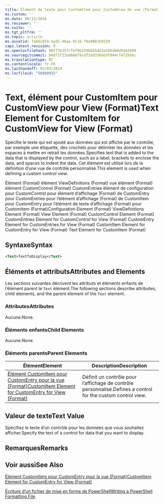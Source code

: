 ```yaml
---
title: Élément de texte pour CustomItem pour CustomView de vue (Format) | Microsoft Docs
ms.custom: ''
ms.date: 09/13/2016
ms.reviewer: ''
ms.suite: ''
ms.tgt_pltfrm: ''
ms.topic: article
ms.assetid: fab6c0f4-ba55-48ae-9c16-f9a998169239
caps.latest.revision: 9
ms.openlocfilehash: 00ff3a357cfef0b250bb55dd3a206d69d5d42609
ms.sourcegitcommit: b6871f21bd666f9cd71dd336bb3f844cf472b56c
ms.translationtype: MT
ms.contentlocale: fr-FR
ms.lasthandoff: 02/03/2019
ms.locfileid: "56860915"
---
```

# <a name="text-element-for-customitem-for-customview-for-view-format"></a><span data-ttu-id="3a8db-102">Text, élément pour CustomItem pour CustomView pour View (Format)</span><span class="sxs-lookup"><span data-stu-id="3a8db-102">Text Element for CustomItem for CustomView for View (Format)</span></span>

<span data-ttu-id="3a8db-103">Spécifie le texte qui est ajouté aux données qui est affiché par le contrôle, par exemple une étiquette, des crochets pour délimiter les données et les espaces à mettre en retrait les données.</span><span class="sxs-lookup"><span data-stu-id="3a8db-103">Specifies text that is added to the data that is displayed by the control, such as a label, brackets to enclose the data, and spaces to indent the data.</span></span> <span data-ttu-id="3a8db-104">Cet élément est utilisé lors de la définition d’une vue de contrôle personnalisé.</span><span class="sxs-lookup"><span data-stu-id="3a8db-104">This element is used when defining a custom control view.</span></span>

<span data-ttu-id="3a8db-105">Élément (Format) élément ViewDefinitions (Format) vue élément (Format) élément CustomControl (Format) CustomEntries élément de configuration pour CustomControl pour élément d’affichage (Format) de CustomEntry pour CustomEntries pour l’élément d’affichage (Format) de CustomItem pour CustomEntry pour l’élément de texte d’affichage (Format) pour CustomItem (Format)</span><span class="sxs-lookup"><span data-stu-id="3a8db-105">Configuration Element (Format) ViewDefinitions Element (Format) View Element (Format) CustomControl Element (Format) CustomEntries Element for CustomControl for View (Format) CustomEntry Element for CustomEntries for View (Format) CustomItem Element for CustomEntry for View (Format) Text Element for CustomItem (Format)</span></span>

## <a name="syntax"></a><span data-ttu-id="3a8db-106">Syntaxe</span><span class="sxs-lookup"><span data-stu-id="3a8db-106">Syntax</span></span>

```xml
<Text>TextToDisplay</Text>
```

## <a name="attributes-and-elements"></a><span data-ttu-id="3a8db-107">Éléments et attributs</span><span class="sxs-lookup"><span data-stu-id="3a8db-107">Attributes and Elements</span></span>

<span data-ttu-id="3a8db-108">Les sections suivantes décrivent les attributs et éléments enfants de l’élément parent le `Text` élément.</span><span class="sxs-lookup"><span data-stu-id="3a8db-108">The following sections describe attributes, child elements, and the parent element of the `Text` element.</span></span>

### <a name="attributes"></a><span data-ttu-id="3a8db-109">Attributes</span><span class="sxs-lookup"><span data-stu-id="3a8db-109">Attributes</span></span>

<span data-ttu-id="3a8db-110">Aucune.</span><span class="sxs-lookup"><span data-stu-id="3a8db-110">None.</span></span>

### <a name="child-elements"></a><span data-ttu-id="3a8db-111">Éléments enfants</span><span class="sxs-lookup"><span data-stu-id="3a8db-111">Child Elements</span></span>

<span data-ttu-id="3a8db-112">Aucune.</span><span class="sxs-lookup"><span data-stu-id="3a8db-112">None.</span></span>

### <a name="parent-elements"></a><span data-ttu-id="3a8db-113">Éléments parents</span><span class="sxs-lookup"><span data-stu-id="3a8db-113">Parent Elements</span></span>

|<span data-ttu-id="3a8db-114">Élément</span><span class="sxs-lookup"><span data-stu-id="3a8db-114">Element</span></span>|<span data-ttu-id="3a8db-115">Description</span><span class="sxs-lookup"><span data-stu-id="3a8db-115">Description</span></span>|
|-------------|-----------------|
|[<span data-ttu-id="3a8db-116">Élément CustomItem pour CustomEntry pour la vue (Format)</span><span class="sxs-lookup"><span data-stu-id="3a8db-116">CustomItem Element for CustomEntry for View (Format)</span></span>](./customitem-element-for-customentry-for-customcontrol-for-view-format.md)|<span data-ttu-id="3a8db-117">Définit un contrôle pour l’affichage de contrôle personnalisé.</span><span class="sxs-lookup"><span data-stu-id="3a8db-117">Defines a control for the custom control view.</span></span>|

## <a name="text-value"></a><span data-ttu-id="3a8db-118">Valeur de texte</span><span class="sxs-lookup"><span data-stu-id="3a8db-118">Text Value</span></span>

<span data-ttu-id="3a8db-119">Spécifiez le texte d’un contrôle pour les données que vous souhaitez afficher.</span><span class="sxs-lookup"><span data-stu-id="3a8db-119">Specify the text of a control for data that you want to display.</span></span>

## <a name="remarks"></a><span data-ttu-id="3a8db-120">Remarques</span><span class="sxs-lookup"><span data-stu-id="3a8db-120">Remarks</span></span>

## <a name="see-also"></a><span data-ttu-id="3a8db-121">Voir aussi</span><span class="sxs-lookup"><span data-stu-id="3a8db-121">See Also</span></span>

[<span data-ttu-id="3a8db-122">Élément CustomItem pour CustomEntry pour la vue (Format)</span><span class="sxs-lookup"><span data-stu-id="3a8db-122">CustomItem Element for CustomEntry for View (Format)</span></span>](./customitem-element-for-customentry-for-customcontrol-for-view-format.md)

[<span data-ttu-id="3a8db-123">Écriture d’un fichier de mise en forme de PowerShell</span><span class="sxs-lookup"><span data-stu-id="3a8db-123">Writing a PowerShell Formatting File</span></span>](./writing-a-powershell-formatting-file.md)
